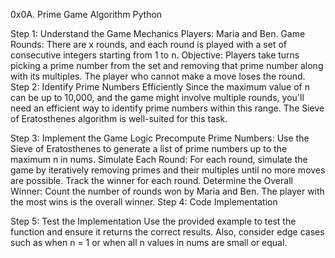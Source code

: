 0x0A. Prime Game
Algorithm
Python

Step 1: Understand the Game Mechanics
Players: Maria and Ben.
Game Rounds: There are x rounds, and each round is played with a set of consecutive integers starting from 1 to n.
Objective: Players take turns picking a prime number from the set and removing that prime number along with its multiples. The player who cannot make a move loses the round.
Step 2: Identify Prime Numbers Efficiently
Since the maximum value of n can be up to 10,000, and the game might involve multiple rounds, you'll need an efficient way to identify prime numbers within this range. The Sieve of Eratosthenes algorithm is well-suited for this task.

Step 3: Implement the Game Logic
Precompute Prime Numbers: Use the Sieve of Eratosthenes to generate a list of prime numbers up to the maximum n in nums.
Simulate Each Round: For each round, simulate the game by iteratively removing primes and their multiples until no more moves are possible. Track the winner for each round.
Determine the Overall Winner: Count the number of rounds won by Maria and Ben. The player with the most wins is the overall winner.
Step 4: Code Implementation

Step 5: Test the Implementation
Use the provided example to test the function and ensure it returns the correct results.
Also, consider edge cases such as when n = 1 or when all n values in nums are small or equal.
